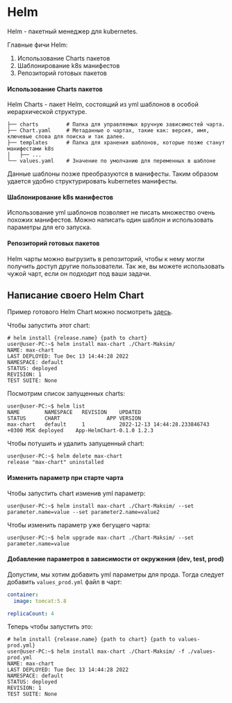 # Helm 
Helm - пакетный менеджер для kubernetes. 

Главные фичи Helm:
1) Использование Charts пакетов
2) Шаблонирование k8s манифестов
3) Репозиторий готовых пакетов

#### Использование Charts пакетов
Helm Charts - пакет Helm, состоящий из yml шаблонов в особой иерархической структуре. 

```
├── charts         # Папка для управляемых вручную зависимостей чарта.
├── Chart.yaml     # Метаданные о чартах, такие как: версия, имя, ключевые слова для поиска и так далее.
├── templates      # Папка для хранения шаблонов, которые позже станут манифестами k8s
│   ├── ...
└── values.yaml    # Значение по умолчанию для переменных в шаблоне
```

Данные шаблоны позже преобразуются в манифесты. Таким образом удается удобно структурировать kubernetes манифесты.


#### Шаблонирование k8s манифестов
Использование yml шаблонов позволяет не писать множество очень похожих манифестов. Можно написать один шаблон и 
использовать параметры для его запуска.

#### Репозиторий готовых пакетов
Helm чарты можно выгрузить в репозиторий, чтобы к нему могли получить доступ другие пользователи. Так же, вы можете
использовать чужой чарт, если он подходит под ваши задачи.

## Написание своего Helm Chart
Пример готового Helm Chart можно посмотреть [здесь](./max_chart).

Чтобы запустить этот chart:
```console
# helm install {release.name} {path to chart}
user@user-PC:~$ helm install max-chart ./Chart-Maksim/
NAME: max-chart
LAST DEPLOYED: Tue Dec 13 14:44:28 2022
NAMESPACE: default
STATUS: deployed
REVISION: 1
TEST SUITE: None
```

Посмотрим список запущенных charts:
```console
user@user-PC:~$ helm list
NAME     	NAMESPACE	REVISION	UPDATED                                	STATUS  	CHART              	APP VERSION
max-chart	default  	1       	2022-12-13 14:44:28.233846743 +0300 MSK	deployed	App-HelmChart-0.1.0	1.2.3
```

Чтобы потушить и удалить запущенный chart:
```console
user@user-PC:~$ helm delete max-chart
release "max-chart" uninstalled
```

#### Изменить параметр при старте чарта

Чтобы запустить chart изменив yml параметр:
```console
user@user-PC:~$ helm install max-chart ./Chart-Maksim/ --set parameter.name=value --set parameter2.name=value2
```

Чтобы изменить параметр уже бегущего чарта:
```console
user@user-PC:~$ helm upgrade max-chart ./Chart-Maksim/ --set parameter.name=value
```

#### Добавление параметров в зависимости от окружения (dev, test, prod)

Допустим, мы хотим добавить yml параметры для прода. Тогда следует добавить `values_prod.yml` файл в чарт:
```yaml
container:
  image: tomcat:5.8

replicaCount: 4
```

Теперь чтобы запустить это:
```console
# helm install {release.name} {path to chart} {path to values-prod.yml}
user@user-PC:~$ helm install max-chart ./Chart-Maksim/ -f ./values-prod.yml
NAME: max-chart
LAST DEPLOYED: Tue Dec 13 14:44:28 2022
NAMESPACE: default
STATUS: deployed
REVISION: 1
TEST SUITE: None
```